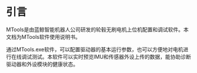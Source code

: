 # 引言

MTools是由蓝鲸智能机器人公司研发的轮毂无刷电机上位机配置和调试软件。本文档为MTools软件使用说明书。

通过MTools.exe软件，可以配置驱动器的基本运行参数，也可以方便地对电机进行在线调试测试。本软件可以实时预览IMU和传感器外设上传的数据，能协助诊断驱动器和外设模块的健康状态。
